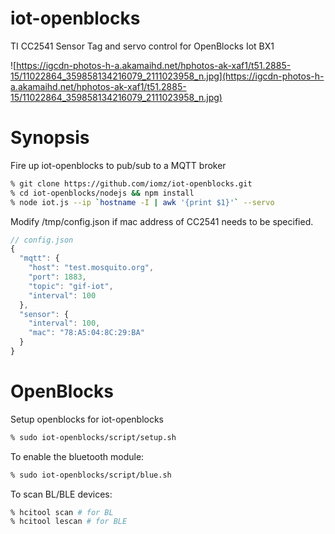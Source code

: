 iot-openblocks
==============
TI CC2541 Sensor Tag and servo control for OpenBlocks Iot BX1

![https://igcdn-photos-h-a.akamaihd.net/hphotos-ak-xaf1/t51.2885-15/11022864_359858134216079_2111023958_n.jpg](https://igcdn-photos-h-a.akamaihd.net/hphotos-ak-xaf1/t51.2885-15/11022864_359858134216079_2111023958_n.jpg)

Synopsis
========
Fire up iot-openblocks to pub/sub to a MQTT broker

```sh
% git clone https://github.com/iomz/iot-openblocks.git
% cd iot-openblocks/nodejs && npm install
% node iot.js --ip `hostname -I | awk '{print $1}'` --servo
```

Modify /tmp/config.json if mac address of CC2541 needs to be specified.

```javascript
// config.json
{
  "mqtt": {
    "host": "test.mosquito.org",
    "port": 1883,
    "topic": "gif-iot",
    "interval": 100
  },
  "sensor": {
    "interval": 100,
    "mac": "78:A5:04:8C:29:BA"
  }
}
```

OpenBlocks
==========
Setup openblocks for iot-openblocks

```sh
% sudo iot-openblocks/script/setup.sh
```

To enable the bluetooth module:

```sh
% sudo iot-openblocks/script/blue.sh
```

To scan BL/BLE devices:

```sh
% hcitool scan # for BL
% hcitool lescan # for BLE
```

